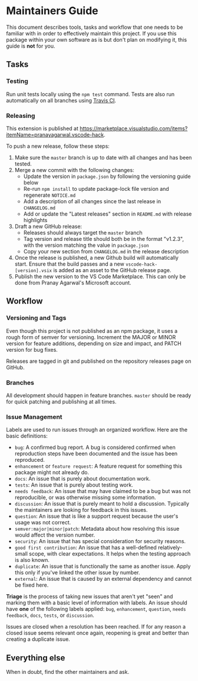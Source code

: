 # Maintainers Guide

This document describes tools, tasks and workflow that one needs to be familiar
with in order to effectively maintain this project. If you use this package
within your own software as is but don't plan on modifying it, this guide is
**not** for you.

## Tasks

### Testing

Run unit tests locally using the `npm test` command. Tests are also run
automatically on all branches using
[Travis CI](https://travis-ci.org/slackhq/vscode-hack).

### Releasing

This extension is published at
https://marketplace.visualstudio.com/items?itemName=pranayagarwal.vscode-hack.

To push a new release, follow these steps:

1. Make sure the `master` branch is up to date with all changes and has been
   tested.
2. Merge a new commit with the following changes:
   - Update the version in `package.json` by following the versioning guide
     below
   - Re-run `npm install` to update package-lock file version and regenerate
     `NOTICE.md`
   - Add a description of all changes since the last release in `CHANGELOG.md`
   - Add or update the "Latest releases" section in `README.md` with release
     highlights
3. Draft a new GitHub release:
   - Releases should always target the `master` branch
   - Tag version and release title should both be in the format "v1.2.3", with
     the version matching the value in `package.json`
   - Copy your new section from `CHANGELOG.md` in the release description
4. Once the release is published, a new Github build will automatically start.
   Ensure that the build passes and a new `vscode-hack-[version].vsix` is added
   as an asset to the GitHub release page.
5. Publish the new version to the VS Code Marketplace. This can only be done
   from Pranay Agarwal's Microsoft account.

## Workflow

### Versioning and Tags

Even though this project is not published as an npm package, it uses a rough
form of semver for versioning. Increment the MAJOR or MINOR version for feature
additions, depending on size and impact, and PATCH version for bug fixes.

Releases are tagged in git and published on the repository releases page on
GitHub.

### Branches

All development should happen in feature branches. `master` should be ready for
quick patching and publishing at all times.

### Issue Management

Labels are used to run issues through an organized workflow. Here are the basic
definitions:

- `bug`: A confirmed bug report. A bug is considered confirmed when reproduction
  steps have been documented and the issue has been reproduced.
- `enhancement` or `feature request`: A feature request for something this
  package might not already do.
- `docs`: An issue that is purely about documentation work.
- `tests`: An issue that is purely about testing work.
- `needs feedback`: An issue that may have claimed to be a bug but was not
  reproducible, or was otherwise missing some information.
- `discussion`: An issue that is purely meant to hold a discussion. Typically
  the maintainers are looking for feedback in this issues.
- `question`: An issue that is like a support request because the user's usage
  was not correct.
- `semver:major|minor|patch`: Metadata about how resolving this issue would
  affect the version number.
- `security`: An issue that has special consideration for security reasons.
- `good first contribution`: An issue that has a well-defined relatively-small
  scope, with clear expectations. It helps when the testing approach is also
  known.
- `duplicate`: An issue that is functionally the same as another issue. Apply
  this only if you've linked the other issue by number.
- `external`: An issue that is caused by an external dependency and cannot be
  fixed here.

**Triage** is the process of taking new issues that aren't yet "seen" and
marking them with a basic level of information with labels. An issue should have
**one** of the following labels applied: `bug`, `enhancement`, `question`,
`needs feedback`, `docs`, `tests`, or `discussion`.

Issues are closed when a resolution has been reached. If for any reason a closed
issue seems relevant once again, reopening is great and better than creating a
duplicate issue.

## Everything else

When in doubt, find the other maintainers and ask.
